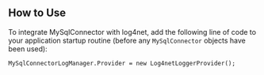 ## How to Use

To integrate MySqlConnector with log4net, add the following line of code to your application startup routine (before any `MySqlConnector` objects have been used):

```
MySqlConnectorLogManager.Provider = new Log4netLoggerProvider();
```
